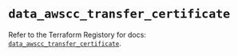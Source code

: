 # `data_awscc_transfer_certificate`

Refer to the Terraform Registory for docs: [`data_awscc_transfer_certificate`](https://registry.terraform.io/providers/hashicorp/awscc/0.70.0/docs/data-sources/transfer_certificate).
